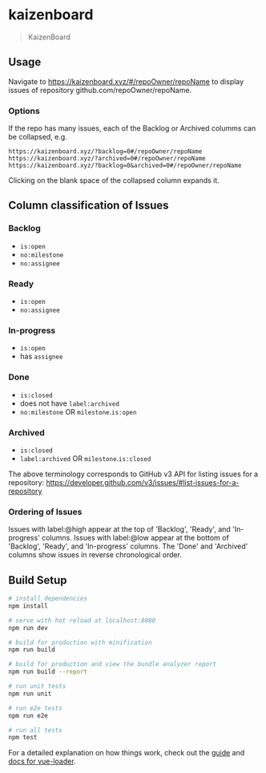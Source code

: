 # kaizenboard

> KaizenBoard

## Usage

Navigate to https://kaizenboard.xyz/#/repoOwner/repoName to display issues of repository github.com/repoOwner/repoName.

### Options

If the repo has many issues, each of the Backlog or Archived columms can be collapsed, e.g.

```
https://kaizenboard.xyz/?backlog=0#/repoOwner/repoName
https://kaizenboard.xyz/?archived=0#/repoOwner/repoName
https://kaizenboard.xyz/?backlog=0&archived=0#/repoOwner/repoName
```

Clicking on the blank space of the collapsed column expands it.


## Column classification of Issues

### Backlog
- `is:open`
- `no:milestone`
- `no:assignee`

### Ready
- `is:open`
- `no:assignee`

### In-progress
- `is:open`
- has `assignee`

### Done
- `is:closed`
- does not have `label:archived`
- `no:milestone` OR `milestone`.`is:open`

### Archived
- `is:closed`
- `label:archived` OR `milestone`.`is:closed`

The above terminology corresponds to GitHub v3 API for listing issues for a repository: https://developer.github.com/v3/issues/#list-issues-for-a-repository


### Ordering of Issues

Issues with label:@high appear at the top of 'Backlog', 'Ready', and 'In-progress' columns.
Issues with label:@low appear at the bottom of 'Backlog', 'Ready', and 'In-progress' columns.
The 'Done' and 'Archived' columns show issues in reverse chronological order.


## Build Setup

``` bash
# install dependencies
npm install

# serve with hot reload at localhost:8080
npm run dev

# build for production with minification
npm run build

# build for production and view the bundle analyzer report
npm run build --report

# run unit tests
npm run unit

# run e2e tests
npm run e2e

# run all tests
npm test
```

For a detailed explanation on how things work, check out the [guide](http://vuejs-templates.github.io/webpack/) and [docs for vue-loader](http://vuejs.github.io/vue-loader).
